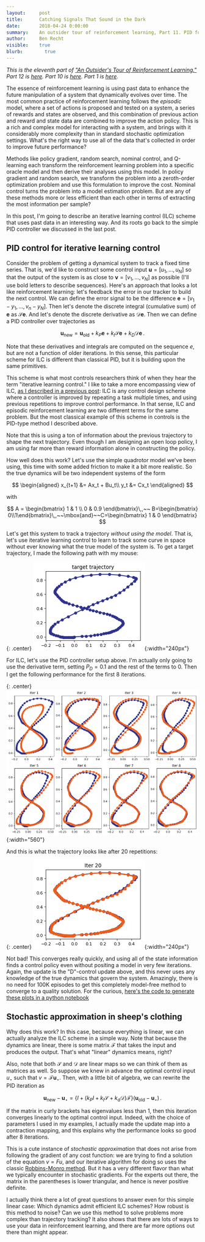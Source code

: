 ```yaml
---
layout:     post
title:      Catching Signals That Sound in the Dark
date:       2018-04-24 0:00:00
summary:    An outsider tour of reinforcement learning, Part 11. PID for iterative learning control.
author:     Ben Recht
visible:    true
blurb: 		  true
---
```


*This is the eleventh part of ["An Outsider's Tour of Reinforcement Learning."](http://www.argmin.net/outsider-rl.html)  Part 12 is [here](http://www.argmin.net/2018/05/02/adp/). Part 10 is [here](http://www.argmin.net/2018/04/19/pid/). Part 1 is [here](http://www.argmin.net/2018/01/29/taxonomy/).*

The essence of reinforcement learning is using past data to enhance the future manipulation of a system that dynamically evolves over time. The most common practice of reinforcement learning follows the _episodic_ model, where a set of actions is proposed and tested on a system, a series of rewards and states are observed, and this combination of previous action and reward and state data are combined to improve the action policy. This is a rich and complex model for interacting with a system, and brings with it considerably more complexity than in standard stochastic optimization settings. What's the right way to use all of the data that's collected in order to improve future performance?

Methods like policy gradient, random search, nominal control, and Q-learning each transform the reinforcement learning problem into a specific oracle model and then derive their analyses using this model. In policy gradient and random search, we transform the problem into a zeroth-order optimization problem and use this formulation to improve the cost. Nominal control turns the problem into a model estimation problem. But are any of these methods more or less efficient than each other in terms of extracting the most information per sample?

In this post, I'm going to describe an iterative learning control (ILC) scheme that uses past data in an interesting way. And its roots go back to the simple PID controller we discussed in the last post.

## PID control for iterative learning control

Consider the problem of getting a dynamical system to track a fixed time series. That is, we'd like to construct some control input $\mathbf{u} = [u_1,\ldots,u_N]$ so that the output of the system is as close to $\mathbf{v} = [v_1,\ldots,v_N]$ as possible (I'll use bold letters to describe sequences). Here's an approach that looks a lot like reinforcement learning: let's feedback the error in our tracker to build the next control. We can define the error signal to be the difference $\mathbf{e} = [v_1-y_1, \ldots,v_n-y_N]$. Then let's denote the discrete integral (cumulative sum) of $\mathbf{e}$ as $\mathcal{S} \mathbf{e}$. And let's denote the discrete derivative as $\mathcal{D}\mathbf{e}$. Then we can define a PID controller over trajectories as

$$
	\mathbf{u}_{\mathrm{new}} =
	\mathbf{u}_{\mathrm{old}} + k_P \mathbf{e} + k_I \mathcal{S} \mathbf{e} + k_D \mathcal{D} \mathbf{e}\,.
$$

Note that these derivatives and integrals are computed on the sequence $e$, but are not a function of older iterations. In this sense, this particular scheme for ILC is different than classical PID, but it is building upon the same primitives.

This scheme is what most controls researchers think of when they hear the term "iterative learning control." I like to take a more encompassing view of ILC, [as I described in a previous post](http://www.argmin.net/2018/02/14/rl-game): ILC is any control design scheme where a controller is improved by repeating a task multiple times, and using previous repetitions to improve control performance. In that sense, ILC and episodic reinforcement learning are two different terms for the same problem.  But the most classical example of this scheme in controls is the PID-type method I described above.

Note that this is using a ton of information about the previous trajectory to shape the next trajectory. Even though I am designing an open loop policy, I am using far more than reward information alone in constructing the policy.

How well does this work? Let's use the simple quadrotor model we've been using, this time with some added friction to make it a bit more realistic. So the true dynamics will be two independent systems of the form

$$
\begin{aligned}
	x_{t+1} &= Ax_t + Bu_t\\
	y_t &= Cx_t
\end{aligned}
$$

with

$$
A = \begin{bmatrix}
	1 & 1 \\ 0 & 0.9
\end{bmatrix}\,,~~ B=\begin{bmatrix} 0\\1\end{bmatrix}\,,~~\mbox{and}~~C=\begin{bmatrix} 1 & 0 \end{bmatrix}
$$

Let's get this system to track a trajectory _without using the model_. That is, let's use iterative learning control to learn to track some curve in space without ever knowing what the true model of the system is. To get a target trajectory, I made the following path with my mouse:

{: .center}
![target trajectory](/assets/rl/ilc/target.png){:width="240px"}

For ILC, let's use the PID controller setup above. I'm actually only going to use the derivative term, setting $P_D = 0.1$ and the rest of the terms to $0$. Then I get the following performance for the first 8 iterations.

{: .center}
![8 iterations](/assets/rl/ilc/8_iter.png){:width="560"}

And this is what the trajectory looks like after 20 repetitions:

{: .center}
![20 iterations](/assets/rl/ilc/20_iter.png){:width="240px"}

Not bad! This converges really quickly, and using all of the state information finds a control policy even without positing a model in very few iterations.  Again, the update is the "D"-control update above, and this never uses any knowledge of the true dynamics that govern the system.  Amazingly, there is no need for 100K episodes to get this completely model-free method to converge to a quality solution. For the curious, [here's the code to generate these plots in a python notebook](https://nbviewer.jupyter.org/url/argmin.net/code/ILC_tracker.ipynb)

## Stochastic approximation in sheep's clothing

Why does this work? In this case, because everything is linear, we can actually analyze the ILC scheme in a simple way. Note that because the dynamics are linear, there is some matrix $\mathcal{F}$ that takes the input and produces the output. That's what "linear" dynamics means, right?

Also, note that both $\mathcal{S}$ and $\mathcal{D}$ are linear maps so we can think of them as matrices as well. So suppose we knew in advance the optimal control input $u_\star$ such that $v=\mathcal{F} \mathbf{u}_\star$. Then, with a little bit of algebra, we can rewrite the PID iteration as

$$
\mathbf{u}_{\mathrm{new}} -\mathbf{u}_\star= \left\{I +(k_P I + k_I \mathcal{S} + k_d \mathcal{D}) \mathcal{F}\right\} (\mathbf{u}_{\mathrm{old}} -\mathbf{u}_\star)\,.
$$

If the matrix in curly brackets has eigenvalues less than $1$, then this iteration converges linearly to the optimal control input. Indeed, with the choice of parameters I used in my examples, I actually made the update map into a contraction mapping, and this explains why the performance looks so good after 8 iterations.

This is a cute instance of _stochastic approximation_ that does not arise from following the gradient of any cost function: we are trying to find a solution of the equation $v = F u$, and our iterative algorithm for doing so uses the classic [Robbins-Monro method](https://en.wikipedia.org/wiki/Stochastic_approximation). But it has a very different flavor than what we typically encounter in stochastic gradients. For the experts out there, the matrix in the parentheses is lower triangular, and hence is never positive definite.

I actually think there a lot of great questions to answer even for this simple linear case: Which dynamics admit efficient ILC schemes? How robust is this method to noise? Can we use this method to solve problems more complex than trajectory tracking? It also shows that there are lots of ways to use your data in reinforcement learning, and there are far more options out there than might appear.
